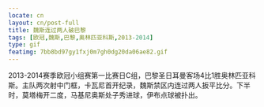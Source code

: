 ```yaml
---
locate: cn
layout: cn/post-full
title: 魏斯连过两人破巴黎
tags: [欧冠,魏斯,巴黎,奥林匹亚科斯,2013-2014]
type: gif
featimg: 7bb8bd97gy1fxj0m7gh0dg20da06ae82.gif
---
```


2013-2014赛季欧冠小组赛第一比赛日C组，巴黎圣日耳曼客场4比1胜奥林匹亚科斯。主队两次射中门框，卡瓦尼首开纪录，魏斯禁区内连过两人扳平比分。下半时，莫塔梅开二度，马基尼奥斯处子秀进球，伊布点球被扑出。